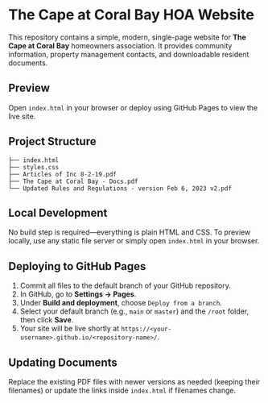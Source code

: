 # The Cape at Coral Bay HOA Website

This repository contains a simple, modern, single-page website for **The Cape at Coral Bay** homeowners association. It provides community information, property management contacts, and downloadable resident documents.

## Preview

Open `index.html` in your browser or deploy using GitHub Pages to view the live site.

## Project Structure

```
├── index.html
├── styles.css
├── Articles of Inc 8-2-19.pdf
├── The Cape at Coral Bay - Docs.pdf
└── Updated Rules and Regulations - version Feb 6, 2023 v2.pdf
```

## Local Development

No build step is required—everything is plain HTML and CSS. To preview locally, use any static file server or simply open `index.html` in your browser.

## Deploying to GitHub Pages

1. Commit all files to the default branch of your GitHub repository.
2. In GitHub, go to **Settings → Pages**.
3. Under **Build and deployment**, choose `Deploy from a branch`.
4. Select your default branch (e.g., `main` or `master`) and the `/root` folder, then click **Save**.
5. Your site will be live shortly at `https://<your-username>.github.io/<repository-name>/`.

## Updating Documents

Replace the existing PDF files with newer versions as needed (keeping their filenames) or update the links inside `index.html` if filenames change.
